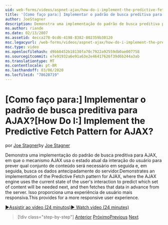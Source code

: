 ```yaml
---
uid: web-forms/videos/aspnet-ajax/how-do-i-implement-the-predictive-fetch-pattern-for-ajax
title: '[Como faço para:] Implementar o padrão de busca preditiva para AJAX? | Microsoft Docs'
author: JoeStagner
description: Demonstra uma implementação do padrão de busca preditiva para AJAX, em que o mecanismo AJAX usa o estado atual da interação do usuário para prever o qu...
ms.author: riande
ms.date: 02/13/2007
ms.assetid: 4ecca278-0cd6-4198-8382-802359b30120
msc.legacyurl: /web-forms/videos/aspnet-ajax/how-do-i-implement-the-predictive-fetch-pattern-for-ajax
msc.type: video
ms.openlocfilehash: d9bb8452b18130fa70c7922a92559db0ae007758
ms.sourcegitcommit: e7e91932a6e91a63e2e46417626f39d6b244a3ab
ms.translationtype: MT
ms.contentlocale: pt-BR
ms.lasthandoff: 03/06/2020
ms.locfileid: "78628719"
---
```

# <a name="how-do-i-implement-the-predictive-fetch-pattern-for-ajax"></a><span data-ttu-id="b7ad2-104">[Como faço para:] Implementar o padrão de busca preditiva para AJAX?</span><span class="sxs-lookup"><span data-stu-id="b7ad2-104">[How Do I:] Implement the Predictive Fetch Pattern for AJAX?</span></span>

<span data-ttu-id="b7ad2-105">por [Joe Stagner](https://github.com/JoeStagner)</span><span class="sxs-lookup"><span data-stu-id="b7ad2-105">by [Joe Stagner](https://github.com/JoeStagner)</span></span>

<span data-ttu-id="b7ad2-106">Demonstra uma implementação do padrão de busca preditiva para AJAX, em que o mecanismo AJAX usa o estado atual da interação do usuário para prever qual conjunto de conteúdo será necessário em seguida e, em seguida, busca os dados antecipadamente do servidor.</span><span class="sxs-lookup"><span data-stu-id="b7ad2-106">Demonstrates an implementation of the Predictive Fetch pattern for AJAX, where the AJAX engine uses the current state of the user's interaction to predict which set of content will be needed next, and then fetches that data in advance from the server.</span></span> <span data-ttu-id="b7ad2-107">Isso proporciona uma experiência de usuário mais responsiva.</span><span class="sxs-lookup"><span data-stu-id="b7ad2-107">This provides for a more responsive user experience.</span></span>

[<span data-ttu-id="b7ad2-108">&#9654;Assistir ao vídeo (24 minutos)</span><span class="sxs-lookup"><span data-stu-id="b7ad2-108">&#9654; Watch video (24 minutes)</span></span>](https://channel9.msdn.com/Blogs/ASP-NET-Site-Videos/how-do-i-implement-the-predictive-fetch-pattern-for-ajax)

> [!div class="step-by-step"]
> <span data-ttu-id="b7ad2-109">[Anterior](how-do-i-use-the-aspnet-ajax-timer-control.md)
> [Próximo](how-do-i-implement-the-ajax-paging-pattern.md)</span><span class="sxs-lookup"><span data-stu-id="b7ad2-109">[Previous](how-do-i-use-the-aspnet-ajax-timer-control.md)
[Next](how-do-i-implement-the-ajax-paging-pattern.md)</span></span>
